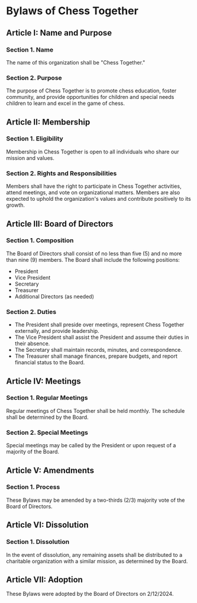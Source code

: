 
# Bylaws of Chess Together

## Article I: Name and Purpose

### Section 1. Name
The name of this organization shall be "Chess Together."

### Section 2. Purpose
The purpose of Chess Together is to promote chess education, foster community, and provide opportunities for children and special needs children to learn and excel in the game of chess.

## Article II: Membership

### Section 1. Eligibility
Membership in Chess Together is open to all individuals who share our mission and values.

### Section 2. Rights and Responsibilities
Members shall have the right to participate in Chess Together activities, attend meetings, and vote on organizational matters. Members are also expected to uphold the organization's values and contribute positively to its growth.

## Article III: Board of Directors

### Section 1. Composition
The Board of Directors shall consist of no less than five (5) and no more than nine (9) members. The Board shall include the following positions:
- President
- Vice President
- Secretary
- Treasurer
- Additional Directors (as needed)

### Section 2. Duties
- The President shall preside over meetings, represent Chess Together externally, and provide leadership.
- The Vice President shall assist the President and assume their duties in their absence.
- The Secretary shall maintain records, minutes, and correspondence.
- The Treasurer shall manage finances, prepare budgets, and report financial status to the Board.

## Article IV: Meetings

### Section 1. Regular Meetings
Regular meetings of Chess Together shall be held monthly. The schedule shall be determined by the Board.

### Section 2. Special Meetings
Special meetings may be called by the President or upon request of a majority of the Board.

## Article V: Amendments

### Section 1. Process
These Bylaws may be amended by a two-thirds (2/3) majority vote of the Board of Directors.

## Article VI: Dissolution

### Section 1. Dissolution
In the event of dissolution, any remaining assets shall be distributed to a charitable organization with a similar mission, as determined by the Board.

## Article VII: Adoption
These Bylaws were adopted by the Board of Directors on 2/12/2024.

